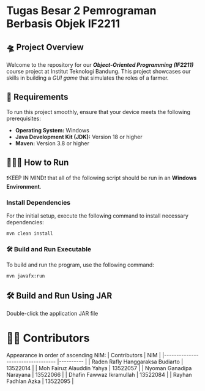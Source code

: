 # Tugas Besar 2 Pemrograman Berbasis Objek IF2211

## 🛸 Project Overview
Welcome to the repository for our ***Object-Oriented Programming (IF2211)*** course project at Institut Teknologi Bandung. This project showcases our skills in building a *GUI game* that simulates the roles of a farmer.

## 📝 Requirements
To run this project smoothly, ensure that your device meets the following prerequisites:

- **Operating System:** Windows
- **Java Development Kit (JDK):** Version 18 or higher
- **Maven:** Version 3.8 or higher

## 🏃🏻‍♂️ How to Run
❗KEEP IN MIND❗ that all of the following script should be run in an **Windows Environment**.

### Install Dependencies
For the initial setup, execute the following command to install necessary dependencies:
```
mvn clean install
```

### 🛠️ Build and Run Executable
To build and run the program, use the following command:
```
mvn javafx:run
```
## 🛠️ Build and Run Using JAR
Double-click the application JAR file


# 🤵🏻 Contributors
Appearance in order of ascending NIM:
| Contributors                     	| NIM      	|
|----------------------------------	|----------	|
| Raden Rafly Hanggaraksa Budiarto 	| 13522014 	|
| Moh Fairuz Alauddin Yahya        	| 13522057 	|
| Nyoman Ganadipa Narayana         	| 13522066 	|
| Dhafin Fawwaz Ikramullah         	| 13522084 	|
| Rayhan Fadhlan Azka              	| 13522095 	|
